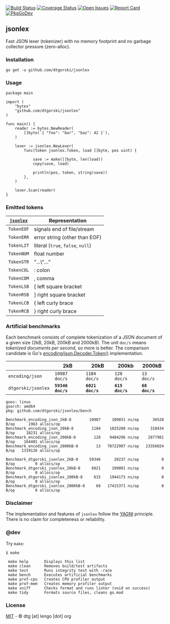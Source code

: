 [![Build Status](https://travis-ci.org/dtgorski/jsonlex.svg?branch=master)](https://travis-ci.org/dtgorski/jsonlex)
[![Coverage Status](https://coveralls.io/repos/github/dtgorski/jsonlex/badge.svg?branch=master)](https://coveralls.io/github/dtgorski/jsonlex?branch=master)
[![Open Issues](https://img.shields.io/github/issues/dtgorski/jsonlex.svg)](https://github.com/dtgorski/jsonlex/issues)
[![Report Card](https://goreportcard.com/badge/github.com/dtgorski/jsonlex)](https://goreportcard.com/report/github.com/dtgorski/jsonlex)
[![PkgGoDev](https://pkg.go.dev/badge/github.com/dtgorski/jsonlex)](https://pkg.go.dev/github.com/dtgorski/jsonlex)

## jsonlex

Fast JSON lexer (tokenizer) with no memory footprint and no garbage collector pressure (zero-alloc).

### Installation
```
go get -u github.com/dtgorski/jsonlex
```

### Usage
```
package main

import (
    "bytes"
    "github.com/dtgorski/jsonlex"
)

func main() {
    reader := bytes.NewReader(
        []byte(`{ "foo": "bar", "baz": 42 }`),
    )

    lexer := jsonlex.NewLexer(
        func(token jsonlex.Token, load []byte, pos uint) {

            save := make([]byte, len(load))
            copy(save, load)

            println(pos, token, string(save))
        },
    )

    lexer.Scan(reader)
}
```

### Emitted tokens
| [```jsonlex```](https://pkg.go.dev/github.com/dtgorski/jsonlex) | Representation
| --- | ---
|```TokenEOF``` | signals end of file/stream
|```TokenERR``` | error string (other than EOF)
|```TokenLIT``` | literal (```true```, ```false```, ```null```)
|```TokenNUM``` | float number
|```TokenSTR``` | "...\\"..."
|```TokenCOL``` | : colon
|```TokenCOM``` | , comma
|```TokenLSB``` | [ left square bracket
|```TokenRSB``` | ] right square bracket
|```TokenLCB``` | { left curly brace
|```TokenRCB``` | } right curly brace

### Artificial benchmarks

Each benchmark consists of complete tokenization of a JSON document of a given size (2kB, 20kB, 200kB and 2000kB). The unit ```doc/s``` means _tokenized documents per second_, so more is better. 
The comparison candidate is Go's [encoding/json.Decoder.Token()](https://golang.org/pkg/encoding/json/#Decoder.Token) implementation.

| |2kB|20kB|200kb|2000kB
| --- | --- | --- | --- | ---
|```encoding/json```|```10987 doc/s```|```1184 doc/s```|```128 doc/s```|```13 doc/s```
|```dtgorski/jsonlex```|**```59346 doc/s```**|**```6021 doc/s```**|**```615 doc/s```**|**```68 doc/s```**

```
goos: linux
goarch: amd64
pkg: github.com/dtgorski/jsonlex/bench

Benchmark_encoding_json_2kB-8        10987     109031 ns/op      36528 B/op      1963 allocs/op
Benchmark_encoding_json_20kB-8        1184    1025208 ns/op     318434 B/op     18231 allocs/op
Benchmark_encoding_json_200kB-8        128    9484296 ns/op    2877981 B/op    164401 allocs/op
Benchmark_encoding_json_2000kB-8        13   78722997 ns/op   23356024 B/op   1319126 allocs/op

Benchmark_dtgorski_jsonlex_2kB-8     59346      20237 ns/op          0 B/op         0 allocs/op
Benchmark_dtgorski_jsonlex_20kB-8     6021     199091 ns/op          0 B/op         0 allocs/op
Benchmark_dtgorski_jsonlex_200kB-8     615    1944173 ns/op          0 B/op         0 allocs/op
Benchmark_dtgorski_jsonlex_2000kB-8     68   17415371 ns/op          0 B/op         0 allocs/op
```

### Disclaimer
The implementation and features of ```jsonlex``` follow the [YAGNI](https://en.wikipedia.org/wiki/You_aren%27t_gonna_need_it) principle.
There is no claim for completeness or reliability.

### @dev
Try ```make```:
```
$ make

 make help       Displays this list
 make clean      Removes build/test artifacts
 make test       Runs integrity test with -race
 make bench      Executes artificial benchmarks
 make prof-cpu   Creates CPU profiler output
 make prof-mem   Creates memory profiler output
 make sniff      Checks format and runs linter (void on success)
 make tidy       Formats source files, cleans go.mod
```

### License
[MIT](https://opensource.org/licenses/MIT) - © dtg [at] lengo [dot] org
